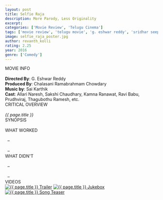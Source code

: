 ```yaml
---
layout: post
title: Selfie Raja
description: More Parody, Less Originality
excerpt:
categories: ['Movie Review', 'Telugu Cinema']
tags: ['movie review', 'telugu movie', 'g. eshwar reddy', 'sridhar seepana', 'ravi babu', 'sai karthik', 'loganathan srinivasan', 'sakshi chaudhary', 'allari naresh', 'prudhviraj', 'thagubothu ramesh', 'kamna ranawat']
image: selfie_raja_poster.jpg
author: revanth_kolli
rating: 2.25
year: 2016
genre: ['Comedy']
---
```


<div class="block block-dark block-lg block-first">
    <div class="block-title">MOVIE INFO</div>
    <br>
    <b>Directed By</b>: G. Eshwar Reddy
    <br><b>Produced By</b>: Chalasani Ramabrahmam Chowdary
    <br><b>Music by</b>: Sai Karthik
    <br><b>Cast</b>: Allari Naresh, Sakshi Chaudhary, Kamna Ranawat, Ravi Babu, Prudhviraj, Thagubothu Ramesh, etc.
</div>
<div class="block">
    <div class="block-title">CRITICAL OVERVIEW</div>
    <br>
     <i>{{ page.title }}</i> 
</div>
<div class="block">
    <div class="block-title">SYNOPSIS</div>
    <br>
    
</div>
<div class="block">
    <div class="block-title">WHAT WORKED</div>
    <br>&nbsp; &ndash; 
    <br><br>&nbsp; &ndash; 
</div>
<div class="block">
    <div class="block-title">WHAT DIDN'T</div>
    <br>&nbsp; &ndash; 
    <br><br>&nbsp; &ndash; 
</div>
<div class="block">
    <div class="block-title">VIDEOS</div>
    <div class="video-row">
        <a href="javascript:void(0);" onclick="watch('')"><img src="" alt="{{ page.title }} Trailer"/></a>
        <a href="javascript:void(0);" onclick="watch('')"><img src="" alt="{{ page.title }} Jukebox"/></a>
        <a href="javascript:void(0);" onclick="watch('')"><img src="" alt="{{ page.title }} Song Teaser"/></a>
    </div>
</div>